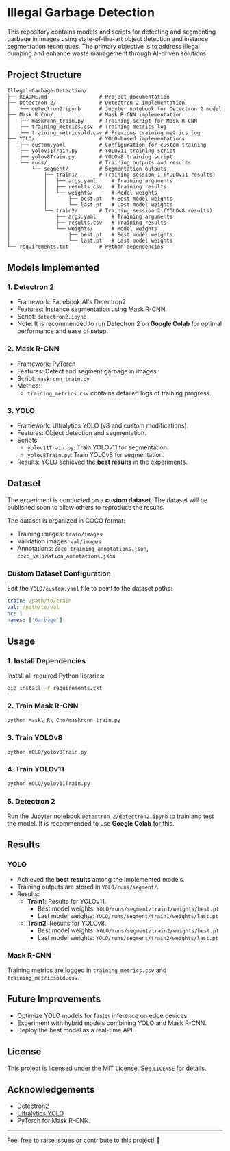 # Illegal Garbage Detection

This repository contains models and scripts for detecting and segmenting garbage in images using state-of-the-art object detection and instance segmentation techniques. The primary objective is to address illegal dumping and enhance waste management through AI-driven solutions.

## Project Structure

```
Illegal-Garbage-Detection/
├── README.md                 # Project documentation
├── Detectron 2/              # Detectron 2 implementation
│   └── detectron2.ipynb      # Jupyter notebook for Detectron 2 model
├── Mask R Cnn/               # Mask R-CNN implementation
│   ├── maskrcnn_train.py     # Training script for Mask R-CNN
│   ├── training_metrics.csv  # Training metrics log
│   └── training_metricsold.csv # Previous training metrics log
├── YOLO/                     # YOLO-based implementations
│   ├── custom.yaml           # Configuration for custom training
│   ├── yolov11Train.py       # YOLOv11 training script
│   ├── yolov8Train.py        # YOLOv8 training script
│   └── runs/                 # Training outputs and results
│       └── segment/          # Segmentation outputs
│           ├── train1/       # Training session 1 (YOLOv11 results)
│           │   ├── args.yaml     # Training arguments
│           │   ├── results.csv   # Training results
│           │   └── weights/      # Model weights
│           │       ├── best.pt   # Best model weights
│           │       └── last.pt   # Last model weights
│           └── train2/       # Training session 2 (YOLOv8 results)
│               ├── args.yaml     # Training arguments
│               ├── results.csv   # Training results
│               └── weights/      # Model weights
│                   ├── best.pt   # Best model weights
│                   └── last.pt   # Last model weights
└── requirements.txt          # Python dependencies
```

## Models Implemented

### 1. Detectron 2
- Framework: Facebook AI's Detectron2
- Features: Instance segmentation using Mask R-CNN.
- Script: `detectron2.ipynb`
- Note: It is recommended to run Detectron 2 on **Google Colab** for optimal performance and ease of setup.

### 2. Mask R-CNN
- Framework: PyTorch
- Features: Detect and segment garbage in images.
- Script: `maskrcnn_train.py`
- Metrics:
  - `training_metrics.csv` contains detailed logs of training progress.

### 3. YOLO
- Framework: Ultralytics YOLO (v8 and custom modifications).
- Features: Object detection and segmentation.
- Scripts:
  - `yolov11Train.py`: Train YOLOv11 for segmentation.
  - `yolov8Train.py`: Train YOLOv8 for segmentation.
- Results: YOLO achieved the **best results** in the experiments.

## Dataset

The experiment is conducted on a **custom dataset**. The dataset will be published soon to allow others to reproduce the results.

The dataset is organized in COCO format:
- Training images: `train/images`
- Validation images: `val/images`
- Annotations: `coco_training_annotations.json`, `coco_validation_annotations.json`

### Custom Dataset Configuration
Edit the `YOLO/custom.yaml` file to point to the dataset paths:
```yaml
train: /path/to/train
val: /path/to/val
nc: 1
names: ['Garbage']
```

## Usage

### 1. Install Dependencies
Install all required Python libraries:
```bash
pip install -r requirements.txt
```

### 2. Train Mask R-CNN
```bash
python Mask\ R\ Cnn/maskrcnn_train.py
```

### 3. Train YOLOv8
```bash
python YOLO/yolov8Train.py
```

### 4. Train YOLOv11
```bash
python YOLO/yolov11Train.py
```

### 5. Detectron 2
Run the Jupyter notebook `Detectron 2/detectron2.ipynb` to train and test the model. It is recommended to use **Google Colab** for this.

## Results

### YOLO
- Achieved the **best results** among the implemented models.
- Training outputs are stored in `YOLO/runs/segment/`.
- Results:
  - **Train1**: Results for YOLOv11.
    - Best model weights: `YOLO/runs/segment/train1/weights/best.pt`
    - Last model weights: `YOLO/runs/segment/train1/weights/last.pt`
  - **Train2**: Results for YOLOv8.
    - Best model weights: `YOLO/runs/segment/train2/weights/best.pt`
    - Last model weights: `YOLO/runs/segment/train2/weights/last.pt`

### Mask R-CNN
Training metrics are logged in `training_metrics.csv` and `training_metricsold.csv`.

## Future Improvements
- Optimize YOLO models for faster inference on edge devices.
- Experiment with hybrid models combining YOLO and Mask R-CNN.
- Deploy the best model as a real-time API.

## License

This project is licensed under the MIT License. See `LICENSE` for details.

## Acknowledgements
- [Detectron2](https://github.com/facebookresearch/detectron2)
- [Ultralytics YOLO](https://github.com/ultralytics/yolov5)
- PyTorch for Mask R-CNN.

---
Feel free to raise issues or contribute to this project! 🚀
